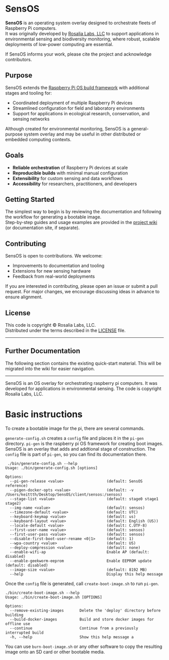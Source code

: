 # SensOS

**SensOS** is an operating system overlay designed to orchestrate fleets of Raspberry Pi computers.  
It was originally developed by [Rosalia Labs, LLC](https://rosalialabs.com) to support applications in environmental sensing and biodiversity monitoring, where robust, scalable deployments of low-power computing are essential.

If SensOS informs your work, please cite the project and acknowledge contributors.

## Purpose

SensOS extends the [Raspberry Pi OS build framework](https://github.com/RPi-Distro/pi-gen) with additional stages and tooling for:

- Coordinated deployment of multiple Raspberry Pi devices
- Streamlined configuration for field and laboratory environments
- Support for applications in ecological research, conservation, and sensing networks

Although created for environmental monitoring, SensOS is a general-purpose system overlay and may be useful in other distributed or embedded computing contexts.

## Goals

- **Reliable orchestration** of Raspberry Pi devices at scale
- **Reproducible builds** with minimal manual configuration
- **Extensibility** for custom sensing and data workflows
- **Accessibility** for researchers, practitioners, and developers

## Getting Started

The simplest way to begin is by reviewing the documentation and following the workflow for generating a bootable image.  
Step-by-step guides and usage examples are provided in the [project wiki](./wiki) (or documentation site, if separate).

## Contributing

SensOS is open to contributions. We welcome:

- Improvements to documentation and tooling
- Extensions for new sensing hardware
- Feedback from real-world deployments

If you are interested in contributing, please open an issue or submit a pull request. For major changes, we encourage discussing ideas in advance to ensure alignment.

## License

This code is copyright © Rosalia Labs, LLC.  
Distributed under the terms described in the [LICENSE](./LICENSE) file.

---

## Further Documentation

The following section contains the existing quick-start material. This will be migrated into the wiki for easier navigation.

---

SensOS is an OS overlay for orchestrating raspberry pi computers. It was developed for applications in environmental sensing. The code is copyright Rosalia Labs, LLC.

# Basic instructions

To create a bootable image for the pi, there are several commands.

`generate-config.sh` creates a `config` file and places it in the `pi-gen` directory. `pi-gen` is the raspberry pi OS framework for creating boot images.
SensOS is an overlay that adds and addtional stage of construction. The `config` file is part of `pi-gen`, so you can find its documentation there.

```
 ./bin/generate-config.sh --help
Usage: ./bin/generate-config.sh [options]

Options:
  --pi-gen-release <value>                   (default: SensOS reference)
  --pigen-docker-opts <value>                (default: -v /Users/keittth/Desktop/SensOS/client/sensos:/sensos)
  --stage-list <value>                       (default: stage0 stage1 stage2)
  --img-name <value>                         (default: sensos)
  --timezone-default <value>                 (default: UTC)
  --keyboard-keymap <value>                  (default: us)
  --keyboard-layout <value>                  (default: English (US))
  --locale-default <value>                   (default: C.UTF-8)
  --first-user-name <value>                  (default: sensos)
  --first-user-pass <value>                  (default: sensos)
  --disable-first-boot-user-rename <0|1>     (default: 1)
  --wpa-country <value>                      (default: US)
  --deploy-compression <value>               (default: none)
  --enable-wifi-ap                           Enable AP (default: disabled)
  --enable-geekworm-eeprom                   Enable EEPROM update (default: disabled)
  --image-size <value>                       (default: 8192 MB)
  --help                                     Display this help message
```

Once the `config` file is generated, call `create-boot-image.sh` to run `pi-gen`.

```
./bin/create-boot-image.sh --help
Usage: ./bin/create-boot-image.sh [OPTIONS]

Options:
  --remove-existing-images       Delete the 'deploy' directory before building
  --build-docker-images          Build and store docker images for offline use
  --continue                     Continue from a previously interrupted build
  -h, --help                     Show this help message a
```

You can use `burn-boot-image.sh` or any other software to copy the resulting image onto an SD card or other bootable media.

